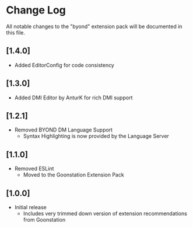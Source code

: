 # Change Log

All notable changes to the "byond" extension pack will be documented in this file.

## [1.4.0]
- Added EditorConfig for code consistency

## [1.3.0]
- Added DMI Editor by AnturK for rich DMI support

## [1.2.1]

- Removed BYOND DM Language Support
  - Syntax Highlighting is now provided by the Language Server

## [1.1.0]

- Removed ESLint
  - Moved to the Goonstation Extension Pack

## [1.0.0]

- Initial release
	- Includes very trimmed down version of extension recommendations from Goonstation
